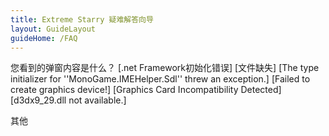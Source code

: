 ```yaml
---
title: Extreme Starry 疑难解答向导
layout: GuideLayout
guideHome: /FAQ
---
```


您看到的弹窗内容是什么？
<GuideButton to="/FAQ/Error/Dialog/DotnetFramework">[.net Framework初始化错误]</GuideButton>
<GuideButton to="/FAQ/Error/Dialog/Miss">[文件缺失]</GuideButton>
<GuideButton to="/FAQ/Error/Dialog/SDL">[The type initializer for ''MonoGame.IMEHelper.Sdl'' threw an exception.]</GuideButton>
<GuideButton to="/FAQ/Error/Dialog/DXDevice">[Failed to create graphics device!]</GuideButton>
<GuideButton to="/FAQ/Error/Dialog/DX">[Graphics Card Incompatibility Detected]</GuideButton>
<GuideButton to="/FAQ/Error/Dialog/D3DX9">[d3dx9_29.dll not available.]</GuideButton>

<GuideButton to="/FAQ/Unknown">其他</GuideButton>
